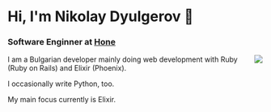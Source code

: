 <h1>Hi, I'm Nikolay Dyulgerov 🌱</h1>

<!--
**NicolayD/NicolayD** is a ✨ _special_ ✨ repository because its `README.md` (this file) appears on your GitHub profile.

Here are some ideas to get you started:

- 🔭 I’m currently working on ...
- 🌱 I’m currently learning ...
- 👯 I’m looking to collaborate on ...
- 🤔 I’m looking for help with ...
- 💬 Ask me about ...
- 📫 How to reach me: ...
- 😄 Pronouns: ...
- ⚡ Fun fact: ...
-->

<p>
  <h3>Software Enginner at <a href="https://honesoftware.com">Hone</a></h3>

  <a href="https://www.linkedin.com/in/nikolay-dyulgerov-070bb2119/">
    <img align="right" src="https://img.shields.io/badge/-nicolayd-blue?style=flat-square&logo=Linkedin&logoColor=white&link=https://www.linkedin.com/in/nikolay-dyulgerov-070bb2119/" />
  </a>
</p>

<!-- <img align="right" src="https://github-readme-stats.vercel.app/api?username=NicolayD&show_icons=true&theme=tokyonight&hide_title=true" /> -->

I am a Bulgarian developer mainly doing web development with Ruby (Ruby on Rails) and Elixir (Phoenix).

I occasionally write Python, too.

My main focus currently is Elixir.
